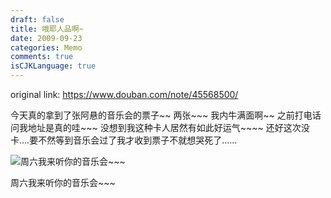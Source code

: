 ```yaml
---
draft: false
title: 哦耶人品啊~
date: 2009-09-23
categories: Memo
comments: true
isCJKLanguage: true
---
```


original link: https://www.douban.com/note/45568500/

今天真的拿到了张阿悬的音乐会的票子~~ 两张~~~
我内牛满面啊~~ 之前打电话问我地址是真的哇~~~
没想到我这种卡人居然有如此好运气~~~~
还好这次没卡....要不然等到音乐会过了我才收到票子不就想哭死了......

![周六我来听你的音乐会~~~](../../assets/images/2009/09/p45568500-2.jpg)

周六我来听你的音乐会~~~
